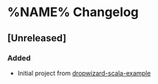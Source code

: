# %NAME% Changelog

## [Unreleased]

### Added

- Initial project from [dropwizard-scala-example](https://github.com/jecklgamis/dropwizard-scala-example)
